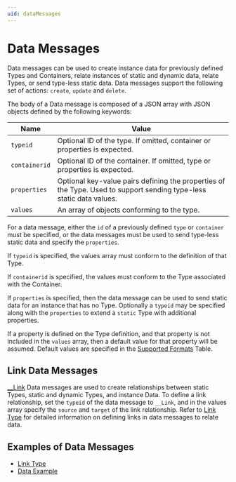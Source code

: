 ```yaml
---
uid: dataMessages
---
```


# Data Messages

Data messages can be used to create instance data for previously defined Types and Containers, relate instances of static and dynamic data, relate Types, or send type-less static data. Data messages support the following set of actions: `create`, `update` and `delete`.

The body of a Data message is composed of a JSON array with JSON objects defined by the following keywords:

| Name | Value |
| --- | --- |
| `typeid` | Optional ID of the type. If omitted, container or properties is expected. |
| `containerid` | Optional ID of the container. If omitted, type or properties is expected. |
| `properties` | Optional key-value pairs defining the properties of the Type. Used to support sending type-less static data values. |
| `values` | An array of objects conforming to the type. |

For a data message, either the `id` of a previously defined `type` or `container` must be specified, or the data messages must be used to send type-less static data and specify the `properties`.

If `typeid` is specified, the values array must conform to the definition of that Type.

If `containerid` is specified, the values must conform to the Type associated with the Container.

If `properties` is specified, then the data message can be used to send static data for an instance that has no Type.
Optionally a `typeid` may be specified along with the `properties` to extend a `static` Type with additional properties.

If a property is defined on the Type definition, and that property is not included in the `values` array, then a default value for that property will be assumed. Default values are specified
in the [Supported Formats](xref:typePropertiesAndFormats) Table.


## Link Data Messages

[__Link](xref:linkType) Data messages are used to create relationships between static Types, static and dynamic Types, and instance Data.
To define a link relationship, set the `typeid` of the data message to `__Link`, and in the values array specify the `source` and `target` of the link relationship.
Refer to [Link Type](xref:linkType) for detailed information on defining links in data messages to relate data.

## Examples of Data Messages

   - [Link Type](xref:linkType)
   - [Data Example](xref:dataExample)

